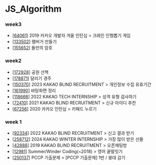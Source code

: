 # JS_Algorithm

### week3

- [[64061](https://github.com/jiyeon-dev/js_algorithm/blob/main/programmers/64061.js)] 2019 카카오 개발자 겨울 인턴십 > 크레인 인형뽑기 게임
- [[133502](https://github.com/jiyeon-dev/js_algorithm/blob/main/programmers/133502.js)] 햄버거 만들기
- [[155652](https://github.com/jiyeon-dev/js_algorithm/blob/main/programmers/155652.js)] 둘만의 암호

### week2

- [[172928](https://github.com/jiyeon-dev/js_algorithm/blob/main/programmers/172928.js)] 공원 산책
- [[178871](https://github.com/jiyeon-dev/js_algorithm/blob/main/programmers/178871.js)] 달리기 경주
- [[150370](https://github.com/jiyeon-dev/js_algorithm/blob/main/programmers/150370.js)] 2023 KAKAO BLIND RECRUITMENT > 개인정보 수집 유효기간
- [[161990](https://github.com/jiyeon-dev/js_algorithm/blob/main/programmers/161990.js)] 바탕화면 정리
- [[118666](https://github.com/jiyeon-dev/js_algorithm/blob/main/programmers/118666.js)] 2022 KAKAO TECH INTERNSHIP > 성격 유형 검사하기
- [[72410](https://github.com/jiyeon-dev/js_algorithm/blob/main/programmers/72410.js)] 2021 KAKAO BLIND RECRUITMENT > 신규 아이디 추천
- [[67256](https://github.com/jiyeon-dev/js_algorithm/blob/main/programmers/67256.js)] 2020 카카오 인턴십 > 키패드 누르기

### week 1

- [[92334](https://github.com/jiyeon-dev/js_algorithm/blob/main/programmers/92334.js)] 2022 KAKAO BLIND RECRUITMENT > 신고 결과 받기
- [[258712](https://github.com/jiyeon-dev/js_algorithm/blob/main/programmers/258712.js)] 2024 KAKAO WINTER INTERNSHIP > 가장 많이 받은 선물
- [[42888](https://github.com/jiyeon-dev/js_algorithm/blob/main/programmers/42888.js)] 2019 KAKAO BLIND RECRUITMENT > 오픈채팅방
- [[12981](https://github.com/jiyeon-dev/js_algorithm/blob/main/programmers/12981.js)] Summer/Winder Coding(~2018) > 영어 끝말잇기
- [[250137](https://github.com/jiyeon-dev/js_algorithm/blob/main/programmers/250137.js)] PCCP 기출문제 > [PCCP 기출문제] 1번 / 붕대 감기
